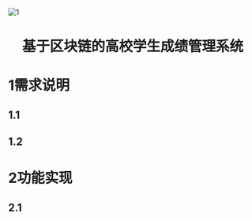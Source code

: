 ![1](https://i.loli.net/2020/12/29/q5ZIRXPYhHEbmKO.jpg)

# <center>基于区块链的高校学生成绩管理系统</center>

# 1需求说明

## 1.1

## 1.2

# 2功能实现

## 2.1


